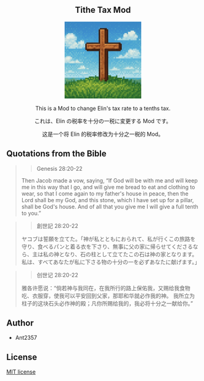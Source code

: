 <h2 align="center">
  Tithe Tax Mod
</h2>

<div align="center">
  <a href="https://steamcommunity.com/sharedfiles/filedetails/?id=3481875838">
    <img alt="草原の上に立てられた十字架ドット絵" src="preview.jpg" width="200" height="200">
  </a>
</div>

<div align="center">
  <p>This is a Mod to change Elin's tax rate to a tenths tax.</p>
  <p>これは、Elin の税率を十分の一税に変更する Mod です。</p>
  <p>这是一个将 Elin 的税率修改为十分之一税的 Mod。</p>
</div>

## Quotations from the Bible
>> Genesis 28:20-22
>
> Then Jacob made a vow, saying, “If God will be with me and will keep me in this way that I go, and will give me bread to eat and clothing to wear, so that I come again to my father's house in peace, then the Lord shall be my God, and this stone, which I have set up for a pillar, shall be God's house. And of all that you give me I will give a full tenth to you.”

>> 創世記 28:20-22
>
> ヤコブは誓願を立てた。「神が私とともにおられて、私が行くこの旅路を守り、食べるパンと着る衣を下さり、無事に父の家に帰らせてくださるなら、主は私の神となり、石の柱として立てたこの石は神の家となります。私は、すべてあなたが私に下さる物の十分の一を必ずあなたに献げます。」

>> 创世记 28:20-22
>
> 雅各许愿说：“倘若神与我同在，在我所行的路上保佑我，又赐给我食物吃、衣服穿，使我可以平安回到父家，那耶和华就必作我的神。 我所立为柱子的这块石头必作神的殿；凡你所赐给我的，我必将十分之一献给你。”

## Author
* Ant2357

## License
[MIT license](https://en.wikipedia.org/wiki/MIT_License)
